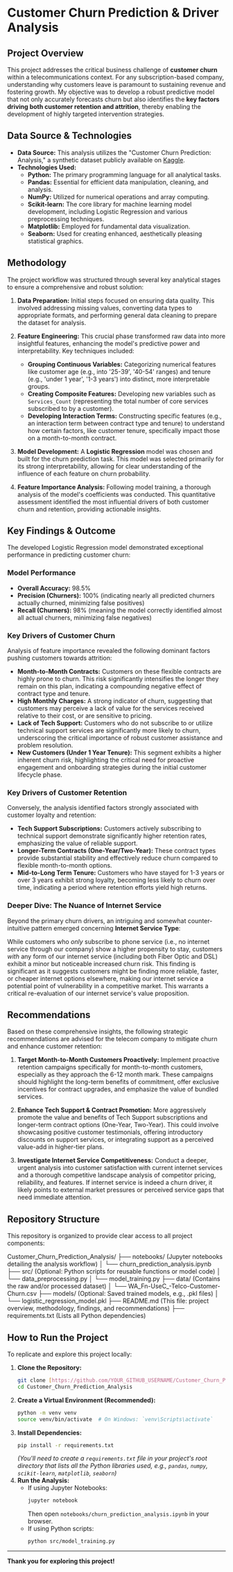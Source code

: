 # Customer Churn Prediction & Driver Analysis

## Project Overview

This project addresses the critical business challenge of **customer churn** within a telecommunications context. For any subscription-based company, understanding why customers leave is paramount to sustaining revenue and fostering growth. My objective was to develop a robust predictive model that not only accurately forecasts churn but also identifies the **key factors driving both customer retention and attrition**, thereby enabling the development of highly targeted intervention strategies.

## Data Source & Technologies

* **Data Source:** This analysis utilizes the "Customer Churn Prediction: Analysis," a synthetic dataset publicly available on [Kaggle](https://www.kaggle.com/datasets/blastchar/telco-customer-churn).
* **Technologies Used:**
    * **Python:** The primary programming language for all analytical tasks.
    * **Pandas:** Essential for efficient data manipulation, cleaning, and analysis.
    * **NumPy:** Utilized for numerical operations and array computing.
    * **Scikit-learn:** The core library for machine learning model development, including Logistic Regression and various preprocessing techniques.
    * **Matplotlib:** Employed for fundamental data visualization.
    * **Seaborn:** Used for creating enhanced, aesthetically pleasing statistical graphics.

## Methodology

The project workflow was structured through several key analytical stages to ensure a comprehensive and robust solution:

1.  **Data Preparation:**
    Initial steps focused on ensuring data quality. This involved addressing missing values, converting data types to appropriate formats, and performing general data cleaning to prepare the dataset for analysis.

2.  **Feature Engineering:**
    This crucial phase transformed raw data into more insightful features, enhancing the model's predictive power and interpretability. Key techniques included:
    * **Grouping Continuous Variables:** Categorizing numerical features like customer age (e.g., into '25-39', '40-54' ranges) and tenure (e.g., 'under 1 year', '1-3 years') into distinct, more interpretable groups.
    * **Creating Composite Features:** Developing new variables such as `Services_Count` (representing the total number of core services subscribed to by a customer).
    * **Developing Interaction Terms:** Constructing specific features (e.g., an interaction term between contract type and tenure) to understand how certain factors, like customer tenure, specifically impact those on a month-to-month contract.

3.  **Model Development:**
    A **Logistic Regression** model was chosen and built for the churn prediction task. This model was selected primarily for its strong interpretability, allowing for clear understanding of the influence of each feature on churn probability.

4.  **Feature Importance Analysis:**
    Following model training, a thorough analysis of the model's coefficients was conducted. This quantitative assessment identified the most influential drivers of both customer churn and retention, providing actionable insights.

## Key Findings & Outcome

The developed Logistic Regression model demonstrated exceptional performance in predicting customer churn:

### Model Performance
* **Overall Accuracy:** 98.5%
* **Precision (Churners):** 100% (indicating nearly all predicted churners actually churned, minimizing false positives)
* **Recall (Churners):** 98% (meaning the model correctly identified almost all actual churners, minimizing false negatives)

### Key Drivers of Customer Churn
Analysis of feature importance revealed the following dominant factors pushing customers towards attrition:

* **Month-to-Month Contracts:** Customers on these flexible contracts are highly prone to churn. This risk significantly intensifies the longer they remain on this plan, indicating a compounding negative effect of contract type and tenure.
* **High Monthly Charges:** A strong indicator of churn, suggesting that customers may perceive a lack of value for the services received relative to their cost, or are sensitive to pricing.
* **Lack of Tech Support:** Customers who do not subscribe to or utilize technical support services are significantly more likely to churn, underscoring the critical importance of robust customer assistance and problem resolution.
* **New Customers (Under 1 Year Tenure):** This segment exhibits a higher inherent churn risk, highlighting the critical need for proactive engagement and onboarding strategies during the initial customer lifecycle phase.

### Key Drivers of Customer Retention
Conversely, the analysis identified factors strongly associated with customer loyalty and retention:

* **Tech Support Subscriptions:** Customers actively subscribing to technical support demonstrate significantly higher retention rates, emphasizing the value of reliable support.
* **Longer-Term Contracts (One-Year/Two-Year):** These contract types provide substantial stability and effectively reduce churn compared to flexible month-to-month options.
* **Mid-to-Long Term Tenure:** Customers who have stayed for 1-3 years or over 3 years exhibit strong loyalty, becoming less likely to churn over time, indicating a period where retention efforts yield high returns.

### Deeper Dive: The Nuance of Internet Service

Beyond the primary churn drivers, an intriguing and somewhat counter-intuitive pattern emerged concerning **Internet Service Type**:

While customers who *only* subscribe to phone service (i.e., no internet service through our company) show a higher propensity to stay, customers *with* any form of our internet service (including both Fiber Optic and DSL) exhibit a minor but noticeable increased churn risk. This finding is significant as it suggests customers might be finding more reliable, faster, or cheaper internet options elsewhere, making our internet service a potential point of vulnerability in a competitive market. This warrants a critical re-evaluation of our internet service's value proposition.

## Recommendations

Based on these comprehensive insights, the following strategic recommendations are advised for the telecom company to mitigate churn and enhance customer retention:

1.  **Target Month-to-Month Customers Proactively:**
    Implement proactive retention campaigns specifically for month-to-month customers, especially as they approach the 6-12 month mark. These campaigns should highlight the long-term benefits of commitment, offer exclusive incentives for contract upgrades, and emphasize the value of bundled services.

2.  **Enhance Tech Support & Contract Promotion:**
    More aggressively promote the value and benefits of Tech Support subscriptions and longer-term contract options (One-Year, Two-Year). This could involve showcasing positive customer testimonials, offering introductory discounts on support services, or integrating support as a perceived value-add in higher-tier plans.

3.  **Investigate Internet Service Competitiveness:**
    Conduct a deeper, urgent analysis into customer satisfaction with current internet services and a thorough competitive landscape analysis of competitor pricing, reliability, and features. If internet service is indeed a churn driver, it likely points to external market pressures or perceived service gaps that need immediate attention.

## Repository Structure

This repository is organized to provide clear access to all project components:

Customer_Churn_Prediction_Analysis/
├── notebooks/                 (Jupyter notebooks detailing the analysis workflow)
│   └── churn_prediction_analysis.ipynb
├── src/                       (Optional: Python scripts for reusable functions or model code)
│   └── data_preprocessing.py
│   └── model_training.py
├── data/                      (Contains the raw and/or processed dataset)
│   └── WA_Fn-UseC_-Telco-Customer-Churn.csv
├── models/                    (Optional: Saved trained models, e.g., .pkl files)
│   └── logistic_regression_model.pkl
├── README.md                  (This file: project overview, methodology, findings, and recommendations)
├── requirements.txt           (Lists all Python dependencies)


## How to Run the Project

To replicate and explore this project locally:

1.  **Clone the Repository:**
    ```bash
    git clone [https://github.com/YOUR_GITHUB_USERNAME/Customer_Churn_Prediction_Analysis.git](https://github.com/YOUR_GITHUB_USERNAME/Customer_Churn_Prediction_Analysis.git)
    cd Customer_Churn_Prediction_Analysis
    ```
2.  **Create a Virtual Environment (Recommended):**
    ```bash
    python -m venv venv
    source venv/bin/activate  # On Windows: `venv\Scripts\activate`
    ```
3.  **Install Dependencies:**
    ```bash
    pip install -r requirements.txt
    ```
    *(You'll need to create a `requirements.txt` file in your project's root directory that lists all the Python libraries used, e.g., `pandas`, `numpy`, `scikit-learn`, `matplotlib`, `seaborn`)*
4.  **Run the Analysis:**
    * If using Jupyter Notebooks:
        ```bash
        jupyter notebook
        ```
        Then open `notebooks/churn_prediction_analysis.ipynb` in your browser.
    * If using Python scripts:
        ```bash
        python src/model_training.py
        ```

---
**Thank you for exploring this project!**
